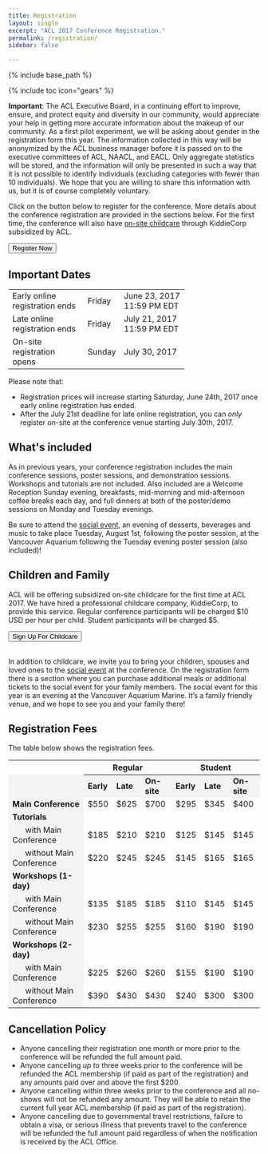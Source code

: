 ```yaml
---
title: Registration
layout: single
excerpt: "ACL 2017 Conference Registration."
permalink: /registration/
sidebar: false

---
```

{% include base_path %}

{% include toc icon="gears" %}

**Important**: The ACL Executive Board, in a continuing effort to improve, ensure, and protect equity and diversity in our community, would appreciate your help in getting more accurate information about the makeup of our community. As a first pilot experiment, we will be asking about gender in the registration form this year. The information collected in this way will be anonymized by the ACL business manager before it is passed on to the executive committees of ACL, NAACL, and EACL. Only aggregate statistics will be stored, and the information will only be presented in such a way that it is not possible to identify individuals (excluding categories with fewer than 10 individuals). We hope that you are willing to share this information with us, but it is of course completely voluntary.

Click on the button below to register for the conference. More details about the conference registration are provided in the sections below. For the first time, the conference will also have [on-site childcare](/registration#children-and-family) through KiddieCorp subsidized by ACL. 

<div class="text-center"> 
<a href="https://aclweb.org/conference/acl-2017-conference-registration/" target="_blank"><button class="btn btn--large">Register Now</button></a>
</div>


## Important Dates

<table style="width: 70%; font-size: medium;">
    <tbody>
        <tr>
            <td>Early online registration ends</td>
            <td>Friday</td>
            <td>June 23, 2017 11:59 PM EDT</td>
        </tr>
        <tr>
            <td>Late online registration ends</td>
            <td>Friday</td> 
            <td>July 21, 2017 11:59 PM EDT</td>
        </tr>
        <tr>
            <td>On-site registration opens</td>
            <td>Sunday</td>
            <td>July 30, 2017</td>
        </tr>
    </tbody>
</table>

Please note that:

- Registration prices will increase starting Saturday, June 24th, 2017 once early online registration has ended. 
- After the July 21st deadline for late online registration, you can *only* register on-site at the conference venue starting July 30th, 2017.

## What's included

As in previous years, your conference registration includes the main conference sessions, poster sessions, and demonstration sessions. Workshops and tutorials are not included. Also included are a Welcome Reception Sunday evening, breakfasts, mid-morning and mid-afternoon coffee breaks each day, and full dinners at both of the poster/demo sessions on Monday and Tuesday evenings.  

Be sure to attend the [social event](/participants#social-event), an evening of desserts, beverages and music to take place Tuesday, August 1st, following the poster session, at the Vancouver Aquarium following the Tuesday evening poster session (also included)! 

## Children and Family

ACL will be offering subsidized on-site childcare for the first time at ACL 2017. We have hired a professional childcare company, KiddieCorp, to provide this service. Regular conference participants will be charged $10 USD per hour per child. Student participants will be charged $5. 

<div class="text-center"> 
<a href="https://form.jotform.com/KiddieCorp/ACLKids" target="_blank"><button class="btn btn--large">Sign Up For Childcare</button></a>
</div><br/>

In addition to childcare, we invite you to bring your children, spouses and loved ones to the [social event](/participants#social-event) at the conference. On the registration form there is a section where you can purchase additional meals or additional tickets to the social event for your family members.  The social event for this year is an evening at the Vancouver Aquarium Marine.  It’s a family friendly venue, and we hope to see you and your family there!

## Registration Fees

The table below shows the registration fees.

<table style="font-size: medium;">
    <thead>
        <th style="border-bottom: 1px solid #F2F3F3;"></th>
        <th colspan="3">Regular</th>
        <th colspan="3">Student</th>
    </thead>
    <tbody>
        <tr>
            <td style="background-color: #F2F3F3; font-weight: bold;" width="30%"></td>
            <td style="background-color: #F2F3F3; font-weight: bold;">Early</td>
            <td style="background-color: #F2F3F3; font-weight: bold;">Late</td>
            <td style="background-color: #F2F3F3; font-weight: bold;">On-site</td>
            <td style="background-color: #F2F3F3; font-weight: bold;">Early</td>
            <td style="background-color: #F2F3F3; font-weight: bold;">Late</td>
            <td style="background-color: #F2F3F3; font-weight: bold;">On-site</td>
        </tr>
        <tr>
            <td style="background-color: #F2F3F3; font-weight: bold;">Main Conference</td>
            <td>$550</td>
            <td>$625</td>
            <td>$700</td>
            <td>$295</td>
            <td>$345</td>
            <td>$400</td>
        </tr>        
        <tr>
            <td style="background-color: #F2F3F3; font-weight: bold;">Tutorials</td>
            <td colspan="6"></td>
        </tr>        
        <tr>
            <td style="background-color: #F2F3F3;">&nbsp;&nbsp;&nbsp;&nbsp;&nbsp;&nbsp;with Main Conference</td>
            <td>$185</td>
            <td>$210</td>
            <td>$210</td>
            <td>$125</td>
            <td>$145</td>
            <td>$145</td>
        </tr>        
        <tr>
            <td style="background-color: #F2F3F3;">&nbsp;&nbsp;&nbsp;&nbsp;&nbsp;&nbsp;without Main Conference</td>
            <td>$220</td>
            <td>$245</td>
            <td>$245</td>
            <td>$145</td>
            <td>$165</td>
            <td>$165</td>
        </tr>
        <tr>
            <td style="background-color: #F2F3F3; font-weight: bold;">Workshops (1-day)</td>
            <td colspan="6"></td>
        </tr>  
        <tr>
            <td style="background-color: #F2F3F3;">&nbsp;&nbsp;&nbsp;&nbsp;&nbsp;&nbsp;with Main Conference</td>
            <td>$135</td>
            <td>$185</td>
            <td>$185</td>
            <td>$110</td>
            <td>$145</td>
            <td>$145</td>
        </tr>
        <tr>
            <td style="background-color: #F2F3F3;">&nbsp;&nbsp;&nbsp;&nbsp;&nbsp;&nbsp;without Main Conference</td>
            <td>$230</td>
            <td>$255</td>
            <td>$255</td>
            <td>$160</td>
            <td>$190</td>
            <td>$190</td>
        </tr>
        <tr>
            <td style="background-color: #F2F3F3; font-weight: bold;">Workshops (2-day)</td>
            <td colspan="6"></td>
        </tr>  
        <tr>
            <td style="background-color: #F2F3F3;">&nbsp;&nbsp;&nbsp;&nbsp;&nbsp;&nbsp;with Main Conference</td>
            <td>$225</td>
            <td>$260</td>
            <td>$260</td>
            <td>$155</td>
            <td>$190</td>
            <td>$190</td>
        </tr>
        <tr>
            <td style="background-color: #F2F3F3;">&nbsp;&nbsp;&nbsp;&nbsp;&nbsp;&nbsp;without Main Conference</td>
            <td>$390</td>
            <td>$430</td>
            <td>$430</td>
            <td>$240</td>
            <td>$300</td>
            <td>$300</td>
        </tr>
    </tbody>
</table>

## Cancellation Policy
- Anyone cancelling their registration one month or more prior to the conference will be refunded the full amount paid.
- Anyone cancelling *up to* three weeks prior to the conference will be refunded the ACL membership (if paid as part of the registration) and any amounts paid over and above the first $200.
- Anyone cancelling *within* three weeks prior to the conference and all no-shows will not be refunded any amount. They will be able to retain the current full year ACL membership (if paid as part of the registration).
- Anyone cancelling due to governmental travel restrictions, failure to obtain a visa, or serious illness that prevents travel to the conference will be refunded the full amount paid regardless of when the notification is received by the ACL Office.


